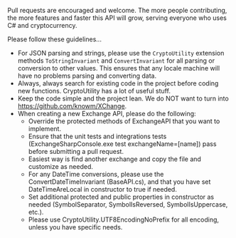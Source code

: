 Pull requests are encouraged and welcome. The more people contributing, the more features and faster this API will grow, serving everyone who uses C# and cryptocurrency.

Please follow these guidelines...
- For JSON parsing and strings, please use the ```CryptoUtility``` extension methods ```ToStringInvariant``` and ```ConvertInvariant``` for all parsing or conversion to other values. This ensures that any locale machine will have no problems parsing and converting data.
- Always, always search for existing code in the project before coding new functions. CryptoUtility has a lot of useful stuff.
- Keep the code simple and the project lean. We do NOT want to turn into https://github.com/knowm/XChange.
- When creating a new Exchange API, please do the following:
  - Override the protected methods of ExchangeAPI that you want to implement.
  - Ensure that the unit tests and integrations tests (ExchangeSharpConsole.exe test exchangeName=[name]) pass before submitting a pull request.
  - Easiest way is find another exchange and copy the file and customize as needed.
  - For any DateTime conversions, please use the ConvertDateTimeInvariant (BaseAPI.cs), and that you have set DateTimeAreLocal in constructor to true if needed.
  - Set additional protected and public properties in constructor as needed (SymbolSeparator, SymbolIsReversed, SymbolIsUppercase, etc.).
  - Please use CryptoUtility.UTF8EncodingNoPrefix for all encoding, unless you have specific needs.
 



